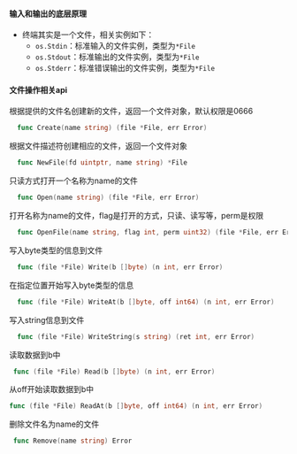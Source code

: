 

#### 输入和输出的底层原理

- 终端其实是一个文件，相关实例如下：
  - `os.Stdin`：标准输入的文件实例，类型为`*File`
  - `os.Stdout`：标准输出的文件实例，类型为`*File`
  - `os.Stderr`：标准错误输出的文件实例，类型为`*File`
  
  





#### 文件操作相关api

根据提供的文件名创建新的文件，返回一个文件对象，默认权限是0666
```go
  func Create(name string) (file *File, err Error)
  ```
根据文件描述符创建相应的文件，返回一个文件对象
```go
  func NewFile(fd uintptr, name string) *File
  ```
只读方式打开一个名称为name的文件
```go
  func Open(name string) (file *File, err Error)
  ```
打开名称为name的文件，flag是打开的方式，只读、读写等，perm是权限
```go
  func OpenFile(name string, flag int, perm uint32) (file *File, err Error)
  ```
写入byte类型的信息到文件
```go
  func (file *File) Write(b []byte) (n int, err Error)
  ```
在指定位置开始写入byte类型的信息
```go
  func (file *File) WriteAt(b []byte, off int64) (n int, err Error)
  ```
写入string信息到文件
```go
  func (file *File) WriteString(s string) (ret int, err Error)
  ```
 读取数据到b中
 ```go
  func (file *File) Read(b []byte) (n int, err Error)
  ```
从off开始读取数据到b中
 ```go
func (file *File) ReadAt(b []byte, off int64) (n int, err Error)
```
删除文件名为name的文件
 ```go
  func Remove(name string) Error
  ```

   













